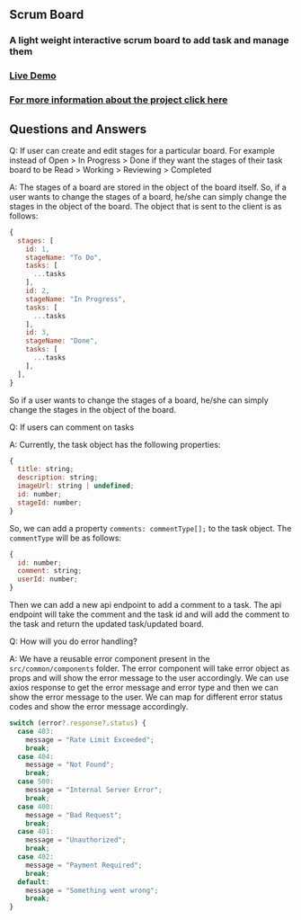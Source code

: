 ## Scrum Board

### A light weight interactive scrum board to add task and manage them

### [Live Demo](https://scrum-board-tanishchugh01.vercel.app/)

### [For more information about the project click here](https://github.com/tanishchugh01/Scrum-Board/blob/main/INFO.md)

## Questions and Answers
Q: If user can create and edit stages for a particular board. For example instead of Open > In Progress > Done if they want the stages of their task board to be Read > Working > Reviewing > Completed


A: The stages of a board are stored in the object of the board itself. So, if a user wants to change the stages of a board, he/she can simply change the stages in the object of the board.
The object that is sent to the client is as follows:

```js
{
  stages: [
    id: 1,
    stageName: "To Do",
    tasks: [
      ...tasks
    ],
    id: 2,
    stageName: "In Progress",
    tasks: [
      ...tasks
    ],
    id: 3,
    stageName: "Done",
    tasks: [
      ...tasks
    ],
  ],
}
```

So if a user wants to change the stages of a board, he/she can simply change the stages in the object of the board.

Q: If users can comment on tasks

A: Currently, the task object has the following properties:

```js
{
  title: string;
  description: string;
  imageUrl: string | undefined;
  id: number;
  stageId: number;
}
```

So, we can add a property `comments: commentType[];` to the task object. The `commentType` will be as follows:

```js
{
  id: number;
  comment: string;
  userId: number;
}
```

Then we can add a new api endpoint to add a comment to a task. The api endpoint will take the comment and the task id and will add the comment to the task and return the updated task/updated board.

Q: How will you do error handling?

A: We have a reusable error component present in the `src/common/components` folder. The error component will take error object as props and will show the error message to the user accordingly. We can use axios response to get the error message and error type and then we can show the error message to the user. We can map for different error status codes and show the error message accordingly.

```js
switch (error?.response?.status) {
  case 403:
    message = "Rate Limit Exceeded";
    break;
  case 404:
    message = "Not Found";
    break;
  case 500:
    message = "Internal Server Error";
    break;
  case 400:
    message = "Bad Request";
    break;
  case 401:
    message = "Unauthorized";
    break;
  case 402:
    message = "Payment Required";
    break;
  default:
    message = "Something went wrong";
    break;
}
```
